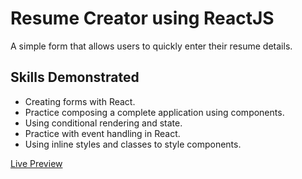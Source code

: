 # Resume Creator using ReactJS

A simple form that allows users to quickly enter their resume details. 

## Skills Demonstrated

* Creating forms with React.
* Practice composing a complete application using components.
* Using conditional rendering and state.
* Practice with event handling in React. 
* Using inline styles and classes to style components.


[Live Preview](https://rwolt.github.io/cv-project/)
